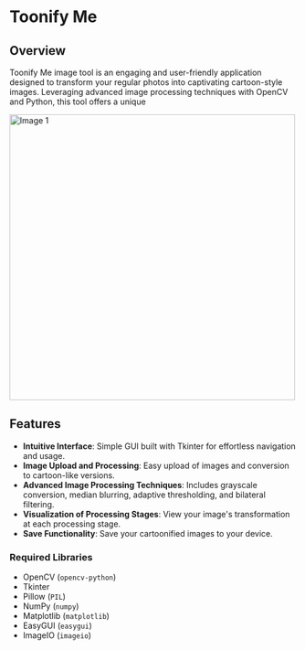 # Toonify Me

## Overview
Toonify Me image tool is an engaging and user-friendly application designed to transform your regular photos into captivating cartoon-style images. Leveraging advanced image processing techniques with OpenCV and Python, this tool offers a unique

<img src="https://github.com/snehalathatuniki/Toonifyme/assets/43737913/0d2b5570-d9b3-4e8c-8516-5df03d588cad" alt="Image 1" width="500" height="500">

## Features
- **Intuitive Interface**: Simple GUI built with Tkinter for effortless navigation and usage.
- **Image Upload and Processing**: Easy upload of images and conversion to cartoon-like versions.
- **Advanced Image Processing Techniques**: Includes grayscale conversion, median blurring, adaptive thresholding, and bilateral filtering.
- **Visualization of Processing Stages**: View your image's transformation at each processing stage.
- **Save Functionality**: Save your cartoonified images to your device.

### Required Libraries
- OpenCV (`opencv-python`)
- Tkinter
- Pillow (`PIL`)
- NumPy (`numpy`)
- Matplotlib (`matplotlib`)
- EasyGUI (`easygui`)
- ImageIO (`imageio`)
